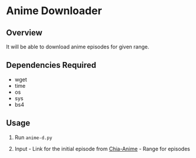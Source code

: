 # Anime Downloader

## Overview
It will be able to download anime episodes for given range.

## Dependencies Required
- wget
- time
- os
- sys
- bs4

## Usage  
  1. Run `anime-d.py`

  2. Input
    - Link for the initial episode from [Chia-Anime](https://www.chia-anime.tv/)
    - Range for episodes
